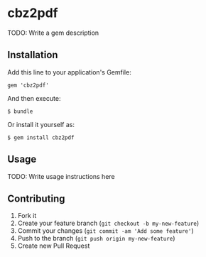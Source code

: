 # cbz2pdf

TODO: Write a gem description

## Installation

Add this line to your application's Gemfile:

    gem 'cbz2pdf'

And then execute:

    $ bundle

Or install it yourself as:

    $ gem install cbz2pdf

## Usage

TODO: Write usage instructions here

## Contributing

1. Fork it
2. Create your feature branch (`git checkout -b my-new-feature`)
3. Commit your changes (`git commit -am 'Add some feature'`)
4. Push to the branch (`git push origin my-new-feature`)
5. Create new Pull Request

